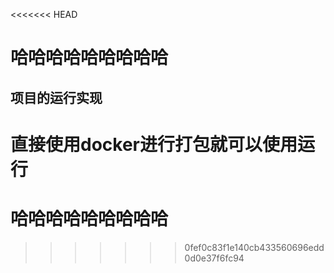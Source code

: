 <<<<<<< HEAD
# 哈哈哈哈哈哈哈哈哈



## 项目的运行实现

直接使用docker进行打包就可以使用运行
=======
# 哈哈哈哈哈哈哈哈哈
>>>>>>> 0fef0c83f1e140cb433560696edd0d0e37f6fc94
